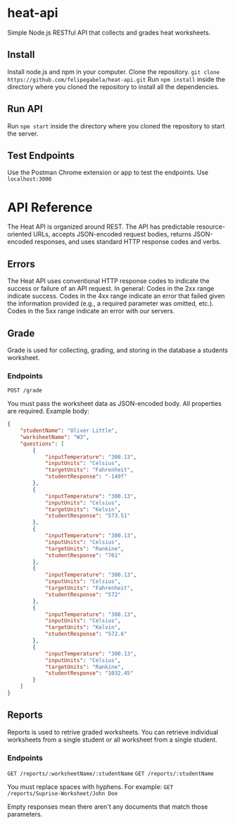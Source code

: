 # heat-api

Simple Node.js RESTful API that collects and grades heat worksheets.  

## Install
Install node.js and npm in your computer.
Clone the repository. `git clone https://github.com/felipegabela/heat-api.git` 
Run `npm install` inside the directory where you cloned the repository to install all the dependencies.

## Run API 
Run `npm start` inside the directory where you cloned the repository to start the server.

## Test Endpoints

Use the Postman Chrome extension or app to test the endpoints. Use `localhost:3000`

# API Reference

The Heat API is organized around REST. The API has predictable resource-oriented URLs, accepts JSON-encoded request bodies, returns JSON-encoded responses, and uses standard HTTP response codes and verbs. 

## Errors

The Heat API uses conventional HTTP response codes to indicate the success or failure of an API request. In general: Codes in the 2xx range indicate success. Codes in the 4xx range indicate an error that failed given the information provided (e.g., a required parameter was omitted, etc.). Codes in the 5xx range indicate an error with our servers.

## Grade

Grade is used for collecting, grading, and storing in the database a students worksheet.

### Endpoints 
`POST /grade`

You must pass the worksheet data as JSON-encoded body. All properties are required.
Example body:
```json
{
    "studentName": "Oliver Little",
    "worksheetName": "W3",
    "questions": [
        {
            "inputTemperature": "300.13",
            "inputUnits": "Celsius",
            "targetUnits": "Fahrenheit",
            "studentResponse": "-149f"
        },
        {
            "inputTemperature": "300.13",
            "inputUnits": "Celsius",
            "targetUnits": "Kelvin",
            "studentResponse": "573.51"
        },
        {
            "inputTemperature": "300.13",
            "inputUnits": "Celsius",
            "targetUnits": "Rankine",
            "studentResponse": "761"
        },
        {
            "inputTemperature": "300.13",
            "inputUnits": "Celsius",
            "targetUnits": "Fahrenheit",
            "studentResponse": "572"
        },
        {
            "inputTemperature": "300.13",
            "inputUnits": "Celsius",
            "targetUnits": "Kelvin",
            "studentResponse": "572.6"
        },
        {
            "inputTemperature": "300.13",
            "inputUnits": "Celsius",
            "targetUnits": "Rankine",
            "studentResponse": "1032.45"
        }
    ]
}
```

## Reports

Reports is used to retrive graded worksheets. You can retrieve individual worksheets from a single student or all worksheet from a single student. 

### Endpoints 
`GET /reports/:worksheetName/:studentName` 
`GET /reports/:studentName`

You must replace spaces with hyphens. For example:
`GET /reports/Suprise-Worksheet/John Doe`

Empty responses mean there aren't any documents that match those parameters. 